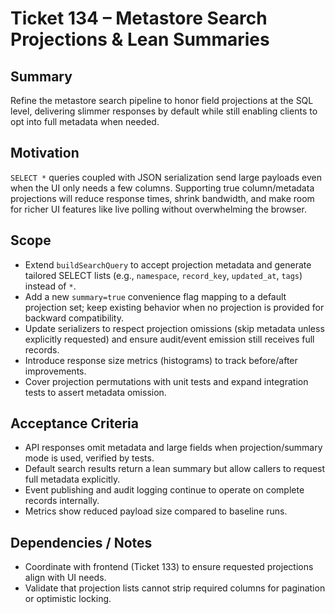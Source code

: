 # Ticket 134 – Metastore Search Projections & Lean Summaries

## Summary
Refine the metastore search pipeline to honor field projections at the SQL level, delivering slimmer responses by default while still enabling clients to opt into full metadata when needed.

## Motivation
`SELECT *` queries coupled with JSON serialization send large payloads even when the UI only needs a few columns. Supporting true column/metadata projections will reduce response times, shrink bandwidth, and make room for richer UI features like live polling without overwhelming the browser.

## Scope
- Extend `buildSearchQuery` to accept projection metadata and generate tailored SELECT lists (e.g., `namespace`, `record_key`, `updated_at`, `tags`) instead of `*`.
- Add a new `summary=true` convenience flag mapping to a default projection set; keep existing behavior when no projection is provided for backward compatibility.
- Update serializers to respect projection omissions (skip metadata unless explicitly requested) and ensure audit/event emission still receives full records.
- Introduce response size metrics (histograms) to track before/after improvements.
- Cover projection permutations with unit tests and expand integration tests to assert metadata omission.

## Acceptance Criteria
- API responses omit metadata and large fields when projection/summary mode is used, verified by tests.
- Default search results return a lean summary but allow callers to request full metadata explicitly.
- Event publishing and audit logging continue to operate on complete records internally.
- Metrics show reduced payload size compared to baseline runs.

## Dependencies / Notes
- Coordinate with frontend (Ticket 133) to ensure requested projections align with UI needs.
- Validate that projection lists cannot strip required columns for pagination or optimistic locking.

